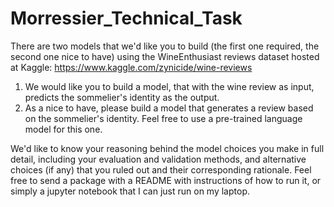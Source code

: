 # Morressier_Technical_Task

There are two models that we'd like you to build (the first one required, the second one nice to have) using the WineEnthusiast reviews dataset hosted at Kaggle: https://www.kaggle.com/zynicide/wine-reviews
1) We would like you to build a model, that with the wine review as input, predicts the sommelier's identity as the output.
2) As a nice to have, please build a model that generates a review based on the sommelier's identity. Feel free to use a pre-trained language model for this one.

We'd like to know your reasoning behind the model choices you make in full detail, including your evaluation and validation methods, and alternative choices (if any) that you ruled out and their corresponding rationale. Feel free to send a package with a README with instructions of how to run it, or simply a jupyter notebook that I can just run on my laptop.
